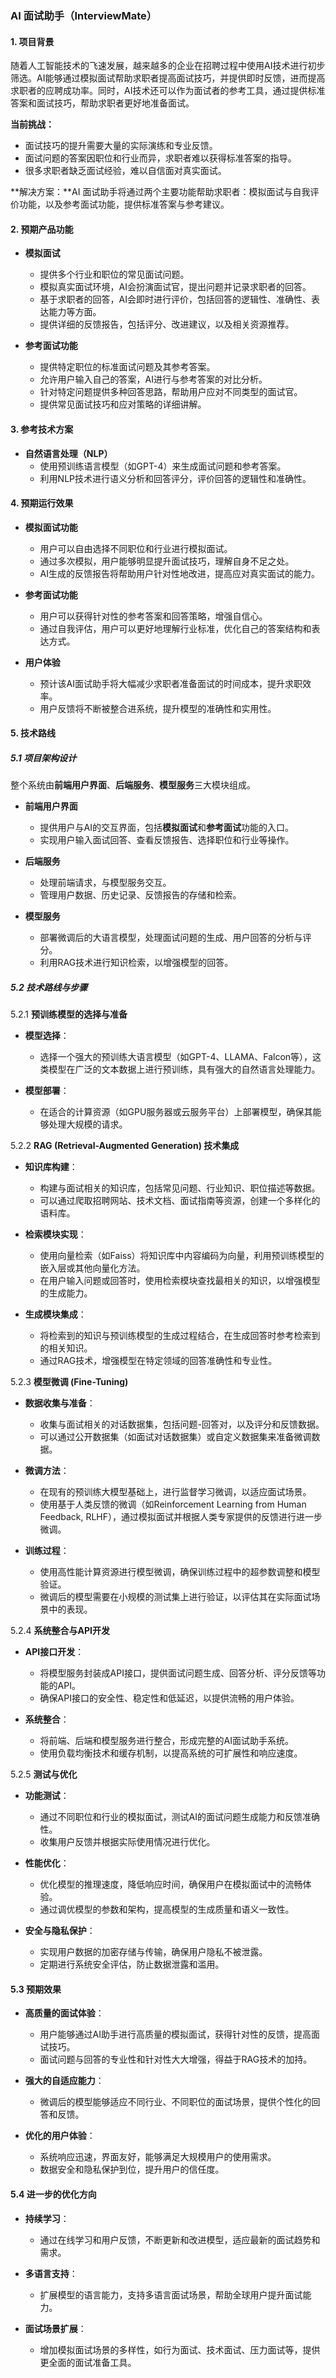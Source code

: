 ### AI 面试助手（InterviewMate）

#### 1. **项目背景**
随着人工智能技术的飞速发展，越来越多的企业在招聘过程中使用AI技术进行初步筛选。AI能够通过模拟面试帮助求职者提高面试技巧，并提供即时反馈，进而提高求职者的应聘成功率。同时，AI技术还可以作为面试者的参考工具，通过提供标准答案和面试技巧，帮助求职者更好地准备面试。

**当前挑战：**
- 面试技巧的提升需要大量的实际演练和专业反馈。
- 面试问题的答案因职位和行业而异，求职者难以获得标准答案的指导。
- 很多求职者缺乏面试经验，难以自信面对真实面试。

**解决方案：**AI 面试助手将通过两个主要功能帮助求职者：模拟面试与自我评价功能，以及参考面试功能，提供标准答案与参考建议。

#### 2. **预期产品功能**
- **模拟面试**
  - 提供多个行业和职位的常见面试问题。
  - 模拟真实面试环境，AI会扮演面试官，提出问题并记录求职者的回答。
  - 基于求职者的回答，AI会即时进行评价，包括回答的逻辑性、准确性、表达能力等方面。
  - 提供详细的反馈报告，包括评分、改进建议，以及相关资源推荐。

- **参考面试功能**
  - 提供特定职位的标准面试问题及其参考答案。
  - 允许用户输入自己的答案，AI进行与参考答案的对比分析。
  - 针对特定问题提供多种回答思路，帮助用户应对不同类型的面试官。
  - 提供常见面试技巧和应对策略的详细讲解。

#### 3. **参考技术方案**
- **自然语言处理（NLP）**
  - 使用预训练语言模型（如GPT-4）来生成面试问题和参考答案。
  - 利用NLP技术进行语义分析和回答评分，评价回答的逻辑性和准确性。

#### 4. **预期运行效果**
- **模拟面试功能**
  - 用户可以自由选择不同职位和行业进行模拟面试。
  - 通过多次模拟，用户能够明显提升面试技巧，理解自身不足之处。
  - AI生成的反馈报告将帮助用户针对性地改进，提高应对真实面试的能力。

- **参考面试功能**
  - 用户可以获得针对性的参考答案和回答策略，增强自信心。
  - 通过自我评估，用户可以更好地理解行业标准，优化自己的答案结构和表达方式。

- **用户体验**
  - 预计该AI面试助手将大幅减少求职者准备面试的时间成本，提升求职效率。
  - 用户反馈将不断被整合进系统，提升模型的准确性和实用性。

#### 5. 技术路线

##### 5.1 **项目架构设计**
整个系统由**前端用户界面**、**后端服务**、**模型服务**三大模块组成。

- **前端用户界面**
  - 提供用户与AI的交互界面，包括**模拟面试**和**参考面试**功能的入口。
  - 实现用户输入面试回答、查看反馈报告、选择职位和行业等操作。

- **后端服务**
  - 处理前端请求，与模型服务交互。
  - 管理用户数据、历史记录、反馈报告的存储和检索。

- **模型服务**
  - 部署微调后的大语言模型，处理面试问题的生成、用户回答的分析与评分。
  - 利用RAG技术进行知识检索，以增强模型的回答。

##### 5.2 **技术路线与步骤**

5.2.1 **预训练模型的选择与准备**

- **模型选择**：
  - 选择一个强大的预训练大语言模型（如GPT-4、LLAMA、Falcon等），这类模型在广泛的文本数据上进行预训练，具有强大的自然语言处理能力。
  
- **模型部署**：
  - 在适合的计算资源（如GPU服务器或云服务平台）上部署模型，确保其能够处理大规模的请求。

5.2.2 **RAG (Retrieval-Augmented Generation) 技术集成**

- **知识库构建**：
  - 构建与面试相关的知识库，包括常见问题、行业知识、职位描述等数据。
  - 可以通过爬取招聘网站、技术文档、面试指南等资源，创建一个多样化的语料库。

- **检索模块实现**：
  - 使用向量检索（如Faiss）将知识库中内容编码为向量，利用预训练模型的嵌入层或其他向量化方法。
  - 在用户输入问题或回答时，使用检索模块查找最相关的知识，以增强模型的生成能力。

- **生成模块集成**：
  - 将检索到的知识与预训练模型的生成过程结合，在生成回答时参考检索到的相关知识。
  - 通过RAG技术，增强模型在特定领域的回答准确性和专业性。

5.2.3 **模型微调 (Fine-Tuning)**

- **数据收集与准备**：
  - 收集与面试相关的对话数据集，包括问题-回答对，以及评分和反馈数据。
  - 可以通过公开数据集（如面试对话数据集）或自定义数据集来准备微调数据。

- **微调方法**：
  - 在现有的预训练大模型基础上，进行监督学习微调，以适应面试场景。
  - 使用基于人类反馈的微调（如Reinforcement Learning from Human Feedback, RLHF），通过模拟面试并根据人类专家提供的反馈进行进一步微调。

- **训练过程**：
  - 使用高性能计算资源进行模型微调，确保训练过程中的超参数调整和模型验证。
  - 微调后的模型需要在小规模的测试集上进行验证，以评估其在实际面试场景中的表现。

5.2.4 **系统整合与API开发**

- **API接口开发**：
  - 将模型服务封装成API接口，提供面试问题生成、回答分析、评分反馈等功能的API。
  - 确保API接口的安全性、稳定性和低延迟，以提供流畅的用户体验。

- **系统整合**：
  - 将前端、后端和模型服务进行整合，形成完整的AI面试助手系统。
  - 使用负载均衡技术和缓存机制，以提高系统的可扩展性和响应速度。

5.2.5 **测试与优化**

- **功能测试**：
  - 通过不同职位和行业的模拟面试，测试AI的面试问题生成能力和反馈准确性。
  - 收集用户反馈并根据实际使用情况进行优化。

- **性能优化**：
  - 优化模型的推理速度，降低响应时间，确保用户在模拟面试中的流畅体验。
  - 通过调优模型的参数和架构，提高模型的生成质量和语义一致性。

- **安全与隐私保护**：
  - 实现用户数据的加密存储与传输，确保用户隐私不被泄露。
  - 定期进行系统安全评估，防止数据泄露和滥用。

#### 5.3 **预期效果**
- **高质量的面试体验**：
  - 用户能够通过AI助手进行高质量的模拟面试，获得针对性的反馈，提高面试技巧。
  - 面试问题与回答的专业性和针对性大大增强，得益于RAG技术的加持。

- **强大的自适应能力**：
  - 微调后的模型能够适应不同行业、不同职位的面试场景，提供个性化的回答和反馈。
  
- **优化的用户体验**：
  - 系统响应迅速，界面友好，能够满足大规模用户的使用需求。
  - 数据安全和隐私保护到位，提升用户的信任度。

#### 5.4 **进一步的优化方向**
- **持续学习**：
  - 通过在线学习和用户反馈，不断更新和改进模型，适应最新的面试趋势和需求。
  
- **多语言支持**：
  - 扩展模型的语言能力，支持多语言面试场景，帮助全球用户提升面试能力。

- **面试场景扩展**：
  - 增加模拟面试场景的多样性，如行为面试、技术面试、压力面试等，提供更全面的面试准备工具。


